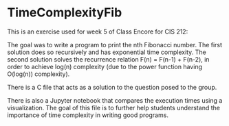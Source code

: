 # TimeComplexityFib

This is an exercise used for week 5 of Class Encore for CIS 212:

The goal was to write a program to print the nth Fibonacci number. The first solution does so recursively and has exponential time complexity. The second solution solves the recurrence relation F(n) = F(n-1) + F(n-2), in order to achieve log(n) complexity (due to the power function having O(log(n)) complexity).

There is a C file that acts as a solution to the question posed to the group.

There is also a Jupyter notebook that compares the execution times using a visualization. The goal of this file is to further help students understand the importance of time complexity in writing good programs. 
